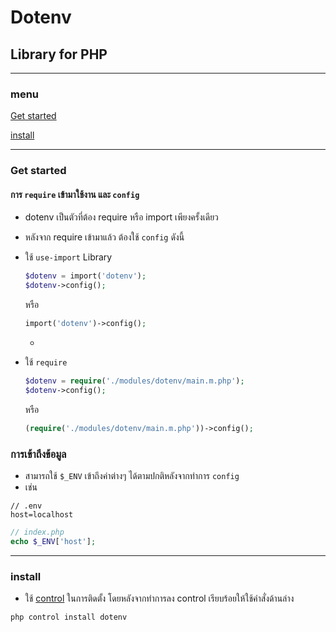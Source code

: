 # Dotenv

## Library for PHP

---

### menu

[Get started](#get-started)

[install](#install)

---

### Get started

#### การ `require` เข้ามาใช้งาน และ `config`

- dotenv เป็นตัวที่ต้อง require หรือ import เพียงครั้งเดียว 

- หลังจาก require เข้ามาแล้ว ต้องใช้ `config` ดังนี้

- ใช้ `use-import` Library
    ```php
    $dotenv = import('dotenv');
    $dotenv->config();
    ```
    หรือ 
    ```php
    import('dotenv')->config();
    ```
    -
- ใช้ `require` 

    ```php
    $dotenv = require('./modules/dotenv/main.m.php');
    $dotenv->config();
    ```
    หรือ
    ```php
    (require('./modules/dotenv/main.m.php'))->config();
    ```

### การเข้าถึงข้อมูล 
- สามารถใช้ `$_ENV` เข้าถึงค่าต่างๆ ได้ตามปกติหลังจากทำการ `config`
- เช่น 
```
// .env
host=localhost
```

```php
// index.php
echo $_ENV['host'];
```

---

### install
- ใช้ [control](https://github.com/arikato111/control) ในการติดตั้ง โดยหลังจากทำการลง control เรียบร้อยให้ใช้คำสั่งด้านล่าง

```
php control install dotenv
```